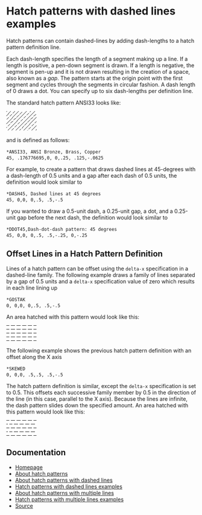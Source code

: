 # Hatch patterns with dashed lines examples
Hatch patterns can contain dashed-lines by adding dash-lengths to a hatch pattern definition line.

Each dash-length specifies the length of a segment making up a line. If a length is positive, a pen-down segment is drawn. If a length is negative, the segment is pen-up and it is not drawn resulting in the creation of a space, also known as a *gap*. The pattern starts at the origin point with the first segment and cycles through the segments in circular fashion. A dash length of 0 draws a dot. You can specify up to six dash-lengths per definition line.

The standard hatch pattern ANSI33 looks like: 

![](res/ansi33.png)

and is defined as follows:

```  
*ANSI33, ANSI Bronze, Brass, Copper
45, .176776695,0, 0,.25, .125,-.0625
```

For example, to create a pattern that draws dashed lines at 45-degrees with a dash-length of 0.5 units and a gap after each dash of 0.5 units, the definition would look similar to 

```
*DASH45, Dashed lines at 45 degrees
45, 0,0, 0,.5, .5,-.5
```

If you wanted to draw a 0.5-unit dash, a 0.25-unit gap, a dot, and a 0.25-unit gap before the next dash, the definition would look similar to

```
*DDOT45,Dash-dot-dash pattern: 45 degrees 
45, 0,0, 0,.5, .5,-.25, 0,-.25
```

## Offset Lines in a Hatch Pattern Definition
Lines of a hatch pattern can be offset using the `delta-x` specification in a dashed-line family. The following example draws a family of lines separated by a gap of 0.5 units and a `delta-x` specification value of zero which results in each line lining up

```
*GOSTAK 
0, 0,0, 0,.5, .5,-.5
```

An area hatched with this pattern would look like this:

![](res/dashed-example-0.png)

The following example shows the previous hatch pattern definition with an offset along the X axis

```
*SKEWED
0, 0,0, .5,.5, .5,-.5
```

The hatch pattern definition is similar, except the `delta-x` specification is set to 0.5. This offsets each successive family member by 0.5 in the direction of the line (in this case, parallel to the X axis). Because the lines are infinite, the dash pattern slides down the specified amount. An area hatched with this pattern would look like this: 

![](res/dashed-example-1.png)

## Documentation

- [Homepage](../README.md)
- [About hatch patterns](about.md)
- [About hatch patterns with dashed lines](dashed-lines-about.md)
- [Hatch patterns with dashed lines examples](dashed-lines-examples.md)
- [About hatch patterns with multiple lines](multiple-lines-about.md)
- [Hatch patterns with multiple lines examples](multiple-lines-examples.md)
- [Source](https://help.autodesk.com/cloudhelp/2019/ENU/AutoCAD-LT/files/GUID-B67FADB9-0F10-4536-ABC4-BB7D8BDDF5B1.htm)